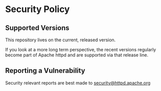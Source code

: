 # Security Policy

## Supported Versions

This repository lives on the current, released version.

If you look at a more long term perspective, the recent
versions regularly become part of Apache httpd and are
supported via that release line.

## Reporting a Vulnerability

Security relevant reports are best made to security@httpd.apache.org
